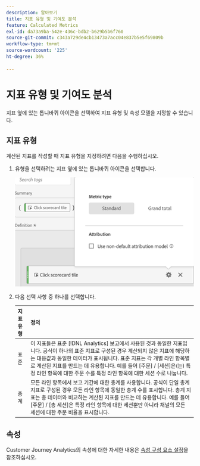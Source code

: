 ```yaml
---
description: 알아보기
title: 지표 유형 및 기여도 분석
feature: Calculated Metrics
exl-id: da73a9ba-542e-436c-bdb2-b629b5b6f760
source-git-commit: c343a729de4cb13473a7acc04e837b5e5f69809b
workflow-type: tm+mt
source-wordcount: '225'
ht-degree: 36%

---
```


# 지표 유형 및 기여도 분석

지표 옆에 있는 톱니바퀴 아이콘을 선택하여 지표 유형 및 속성 모델을 지정할 수 있습니다.

## 지표 유형

계산된 지표를 작성할 때 지표 유형을 지정하려면 다음을 수행하십시오.

1. 유형을 선택하려는 지표 옆에 있는 톱니바퀴 아이콘을 선택합니다.

   ![표준 지표 유형과 같은 지표 유형을 표시하는 팝업이 있는 톱니바퀴 아이콘](assets/cm_type_alloc.png)

1. 다음 선택 사항 중 하나를 선택합니다.

   | 지표 유형 | 정의 |
   |---|---|
   | 표준 | 이 지표들은 표준 [!DNL Analytics] 보고에서 사용된 것과 동일한 지표입니다. 공식이 하나의 표준 지표로 구성된 경우 계산되지 않은 지표에 해당하는 대응값과 동일한 데이터가 표시됩니다. 표준 지표는 각 개별 라인 항목별로 계산된 지표를 만드는 데 유용합니다. 예를 들어 [주문] / [세션]은(는) 특정 라인 항목에 대한 주문 수를 특정 라인 항목에 대한 세션 수로 나눕니다. |
   | 총계 | 모든 라인 항목에서 보고 기간에 대한 총계를 사용합니다. 공식이 단일 총계 지표로 구성된 경우 모든 라인 항목에 동일한 총계 수를 표시합니다. 총계 지표는 총 데이터와 비교하는 계산된 지표를 만드는 데 유용합니다. 예를 들어 [주문] / [총 세션]은 특정 라인 항목에 대한 세션뿐만 아니라 채널의 모든 세션에 대한 주문 비율을 표시합니다. |

## 속성

Customer Journey Analytics의 속성에 대한 자세한 내용은 [속성 구성 요소 설정](/help/data-views/component-settings/attribution.md)을 참조하십시오.
